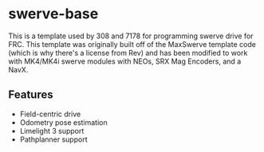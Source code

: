 # swerve-base

This is a template used by 308 and 7178 for programming swerve drive for FRC. This template was originally built off of the
MaxSwerve template code (which is why there's a license from Rev) and has been modified to work with MK4/MK4i swerve modules with NEOs, SRX Mag Encoders, and 
a NavX.

## Features
- Field-centric drive
- Odometry pose estimation
- Limelight 3 support
- Pathplanner support